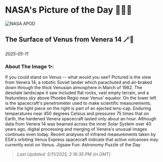 
# NASA's Picture of the Day 🧑‍🚀💫

  ![NASA APOD](https://apod.nasa.gov/apod/image/2505/Venus_Venera14_1705.jpg)
  
  ## The Surface of Venus from Venera 14 🪄🌌
  
  _2025-05-11_
  
  ### About The Image ✨: 
  
  If you could stand on Venus -- what would you see?  Pictured is the view from Venera 14, a robotic Soviet lander which parachuted and air-braked down through the thick Venusian atmosphere in March of 1982. The desolate landscape it saw included flat rocks, vast empty terrain, and a featureless sky above Phoebe Regio near Venus' equator. On the lower left is the spacecraft's penetrometer used to make scientific measurements, while the light piece on the right is part of an ejected lens-cap.  Enduring temperatures near 450 degrees Celsius and pressures 75 times that on Earth, the hardened Venera spacecraft lasted only about an hour. Although data from Venera 14 was beamed across the inner Solar System over 40 years ago, digital processing and merging of Venera's unusual images continues even today.  Recent analyses of infrared measurements taken by ESA's orbiting Venus Express spacecraft indicate that active volcanoes may currently exist on Venus.    Jigsaw Fun: Astronomy Puzzle of the Day
  
  
  
  > _Last Updated: 5/11/2025, 2:16:35 PM (in GMT)_
  